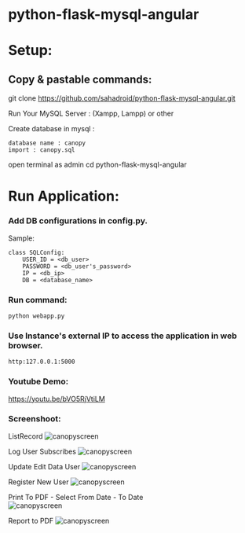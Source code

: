# python-flask-mysql-angular

# Setup:
##  Copy & pastable commands:




git clone https://github.com/sahadroid/python-flask-mysql-angular.git 

Run Your MySQL Server : (Xampp, Lampp) or other 

Create database in mysql :

	database name : canopy 
	import : canopy.sql

open terminal as admin 
cd python-flask-mysql-angular



# Run Application:

### Add DB configurations in config.py.

Sample:

    class SQLConfig:
        USER_ID = <db_user>
        PASSWORD = <db_user's_password>
        IP = <db_ip>
        DB = <database_name>

### Run command:

    python webapp.py

### Use Instance's external IP to access the application in web browser.

    http:127.0.0.1:5000


### Youtube Demo:

https://youtu.be/bVO5RjVtiLM



### Screenshoot:

ListRecord
![canopyscreen](https://user-images.githubusercontent.com/27715383/109784207-69836480-7c3d-11eb-97ee-1ec81181c213.png)



Log User Subscribes
![canopyscreen](https://user-images.githubusercontent.com/27715383/109784351-92a3f500-7c3d-11eb-953f-abced93d2f29.png)



Update Edit Data User
![canopyscreen](https://user-images.githubusercontent.com/27715383/109381121-ebf0e900-790a-11eb-95f6-6f9a581ff5e4.png)



Register New User
![canopyscreen](https://user-images.githubusercontent.com/27715383/109381189-5d309c00-790b-11eb-8955-45cb37a8e5a1.png)



Print To PDF - Select From Date - To Date  
![canopyscreen](https://user-images.githubusercontent.com/27715383/109785545-cfbcb700-7c3e-11eb-8b08-706a9f887f7b.png)



Report to PDF
![canopyscreen](https://user-images.githubusercontent.com/27715383/109786129-6d17eb00-7c3f-11eb-98bd-e45ca0a6c3a0.png)


